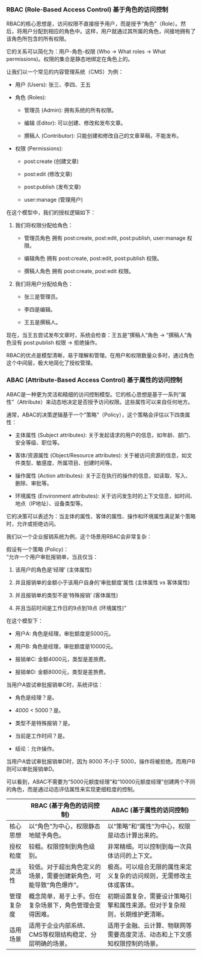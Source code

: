 
### RBAC (Role-Based Access Control) 基于角色的访问控制

RBAC的核心思想是，访问权限不直接授予用户，而是授予“角色”（Role）。然后，将用户分配到相应的角色中。这样，用户就通过其所属的角色，间接地拥有了该角色所包含的所有权限。

它的关系可以简化为：用户-角色-权限 (Who -> What roles -> What permissions)。权限的集合是静态地绑定在角色上的。


让我们以一个常见的内容管理系统（CMS）为例：

- 用户 (Users): 张三、李四、王五
    
- 角色 (Roles):
    
    - 管理员 (Admin): 拥有系统的所有权限。
        
    - 编辑 (Editor): 可以创建、修改和发布文章。
        
    - 撰稿人 (Contributor): 只能创建和修改自己的文章草稿，不能发布。
        
- 权限 (Permissions):
    
    - post:create (创建文章)
        
    - post:edit (修改文章)
        
    - post:publish (发布文章)
        
    - user:manage (管理用户)
        

在这个模型中，我们的授权逻辑如下：

1. 我们将权限分配给角色：
    
    - 管理员角色 拥有 post:create, post:edit, post:publish, user:manage 权限。
        
    - 编辑角色 拥有 post:create, post:edit, post:publish 权限。
        
    - 撰稿人角色 拥有 post:create, post:edit 权限。
        
2. 我们将用户分配给角色：
    
    - 张三是管理员。
        
    - 李四是编辑。
        
    - 王五是撰稿人。
        

现在，当王五尝试发布文章时，系统会检查：王五是“撰稿人”角色 -> “撰稿人”角色没有 post:publish 权限 -> 拒绝操作。

RBAC的优点是模型清晰，易于理解和管理。在用户和权限数量众多时，通过角色这个中间层，极大地简化了授权管理。

### ABAC (Attribute-Based Access Control) 基于属性的访问控制


ABAC是一种更为灵活和精细的访问控制模型。它的核心思想是基于一系列“属性”（Attribute）来动态地决定是否授予访问权限。这些属性可以来自任何地方。

通常，ABAC的决策逻辑基于一个“策略”（Policy），这个策略会评估以下四类属性：

- 主体属性 (Subject attributes): 关于发起请求的用户的信息，如年龄、部门、安全等级、职位等。
    
- 客体/资源属性 (Object/Resource attributes): 关于被访问资源的信息，如文件类型、敏感度、所属项目、创建时间等。
    
- 操作属性 (Action attributes): 关于正在执行的操作的信息，如读取、写入、删除、审批等。
    
- 环境属性 (Environment attributes): 关于访问发生时的上下文信息，如时间、地点（IP地址）、设备类型等。
    

它的决策可以表述为：当主体的属性、客体的属性、操作和环境属性满足某个策略时，允许或拒绝访问。


我们以一个企业报销系统为例，这个场景用RBAC会非常复杂：

假设有一个策略 (Policy)：  
“允许一个用户审批报销单，当且仅当：

1. 该用户的角色是‘经理’ (主体属性)
    
2. 并且报销单的金额小于该用户自身的‘审批额度’属性 (主体属性 vs 客体属性)
    
3. 并且报销单的类型不是‘特殊报销’ (客体属性)
    
4. 并且当前时间是工作日的9点到18点 (环境属性)”
    

在这个模型下：

- 用户A: 角色是经理，审批额度是5000元。
    
- 用户B: 角色是经理，审批额度是10000元。
    
- 报销单C: 金额4000元，类型是差旅费。
    
- 报销单D: 金额8000元，类型是差旅费。
    

当用户A尝试审批报销单C时，系统评估：

- 角色是经理？是。
    
- 4000 < 5000？是。
    
- 类型不是特殊报销？是。
    
- 当前是工作时间？是。
    
- 结论：允许操作。
    

当用户A尝试审批报销单D时，因为 8000 不小于 5000，操作将被拒绝。而用户B则可以审批报销单D。

可以看到，ABAC不需要为“5000元额度经理”和“10000元额度经理”创建两个不同的角色，而是通过动态评估属性来实现更细粒度的控制。

|       | RBAC (基于角色的访问控制)                   | ABAC (基于属性的访问控制)                      |
| ----- | ---------------------------------- | ------------------------------------- |
| 核心思想  | 以“角色”为中心，权限静态地赋予角色。                | 以“策略”和“属性”为中心，权限是动态计算出来的。             |
| 授权粒度  | 较粗。权限控制到角色级别。                      | 非常精细。可以控制到每一次具体访问的上下文。                |
| 灵活性   | 较低。对于超出角色定义的场景，需要创建新角色，可能导致“角色爆炸”。 | 极高。可以组合无限的属性来定义复杂的访问规则，无需修改主体或客体。     |
| 管理复杂度 | 概念简单，易于上手。但在复杂场景下，角色管理会变得困难。       | 初期设置复杂，需要设计策略引擎和属性来源。但对于复杂规则，长期维护更清晰。 |
| 适用场景  | 适用于企业内部系统、CMS等权限结构稳定、分层明确的场景。      | 适用于金融、云计算、物联网等需要高度灵活、动态和上下文感知权限控制的场景。 |
